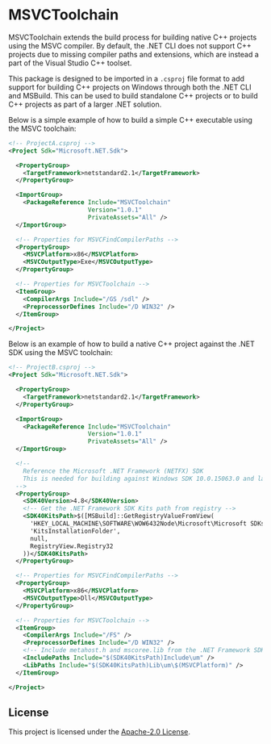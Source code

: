 # MSVCToolchain

MSVCToolchain extends the build process for building native C++ projects using the MSVC compiler. By default, the .NET CLI does not support C++ projects due to missing compiler paths and extensions, which are instead a part of the Visual Studio C++ toolset.

This package is designed to be imported in a `.csproj` file format to add support for building C++ projects on Windows through both the .NET CLI and MSBuild. This can be used to build standalone C++ projects or to build C++ projects as part of a larger .NET solution.

Below is a simple example of how to build a simple C++ executable using the MSVC toolchain:

```xml
<!-- ProjectA.csproj -->
<Project Sdk="Microsoft.NET.Sdk">

  <PropertyGroup>
    <TargetFramework>netstandard2.1</TargetFramework>
  </PropertyGroup>

  <ImportGroup>
    <PackageReference Include="MSVCToolchain"
                      Version="1.0.1"
                      PrivateAssets="All" />
  </ImportGroup>

  <!-- Properties for MSVCFindCompilerPaths -->
  <PropertyGroup>
    <MSVCPlatform>x86</MSVCPlatform>
    <MSVCOutputType>Exe</MSVCOutputType>
  </PropertyGroup>

  <!-- Properties for MSVCToolchain -->
  <ItemGroup>
    <CompilerArgs Include="/GS /sdl" />
    <PreprocessorDefines Include="/D WIN32" />
  </ItemGroup>

</Project>
```

Below is an example of how to build a native C++ project against the .NET SDK using the MSVC toolchain:

```xml
<!-- ProjectB.csproj -->
<Project Sdk="Microsoft.NET.Sdk">

  <PropertyGroup>
    <TargetFramework>netstandard2.1</TargetFramework>
  </PropertyGroup>

  <ImportGroup>
    <PackageReference Include="MSVCToolchain"
                      Version="1.0.1"
                      PrivateAssets="All" />
  </ImportGroup>

  <!--
    Reference the Microsoft .NET Framework (NETFX) SDK
    This is needed for building against Windows SDK 10.0.15063.0 and later.
  -->
  <PropertyGroup>
    <SDK40Version>4.8</SDK40Version>
    <!-- Get the .NET Framework SDK Kits path from registry -->
    <SDK40KitsPath>$([MSBuild]::GetRegistryValueFromView(
      'HKEY_LOCAL_MACHINE\SOFTWARE\WOW6432Node\Microsoft\Microsoft SDKs\NETFXSDK\$(SDK40Version)',
      'KitsInstallationFolder',
      null,
      RegistryView.Registry32
    ))</SDK40KitsPath>
  </PropertyGroup>

  <!-- Properties for MSVCFindCompilerPaths -->
  <PropertyGroup>
    <MSVCPlatform>x86</MSVCPlatform>
    <MSVCOutputType>Dll</MSVCOutputType>
  </PropertyGroup>

  <!-- Properties for MSVCToolchain -->
  <ItemGroup>
    <CompilerArgs Include="/FS" />
    <PreprocessorDefines Include="/D WIN32" />
    <!-- Include metahost.h and mscoree.lib from the .NET Framework SDK -->
    <IncludePaths Include="$(SDK40KitsPath)Include\um" />
    <LibPaths Include="$(SDK40KitsPath)Lib\um\$(MSVCPlatform)" />
  </ItemGroup>

</Project>
```

## License

This project is licensed under the [Apache-2.0 License](/LICENSE).
